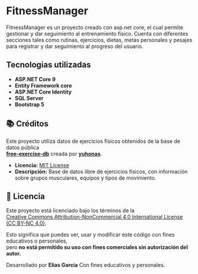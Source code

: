 # FitnessManager
FitnessManager es un proyecto creado con asp.net core, el cual permite gestionar y dar seguimiento al entrenamiento fisico. Cuenta con diferentes secciones tales como rutinas, ejercicios, dietas, metas personales y pesajes para registrar y dar seguimiento al progreso del usuario.

## Tecnologias utilizadas

- **ASP.NET Core 9**
- **Entity Framework core**
- **ASP.NET Core Identity**
- **SQL Server**
- **Bootstrap 5**

## 📚 Créditos

Este proyecto utiliza datos de ejercicios físicos obtenidos de la base de datos pública  
[**free-exercise-db**](https://github.com/yuhonas/free-exercise-db) creada por [**yuhonas**](https://github.com/yuhonas).  

- **Licencia:** [MIT License](https://github.com/yuhonas/free-exercise-db/blob/master/LICENSE)  
- **Descripción:** Base de datos libre de ejercicios físicos, con información sobre grupos musculares, equipos y tipos de movimiento.

## 📄 Licencia

Este proyecto está licenciado bajo los términos de la  
[Creative Commons Attribution-NonCommercial 4.0 International License (CC BY-NC 4.0)](https://creativecommons.org/licenses/by-nc/4.0/).

Esto significa que puedes ver, usar y modificar este código con fines educativos o personales,  
pero **no está permitido su uso con fines comerciales sin autorización del autor.**

Desarrollado por **Elias Garcia** 
Con fines educativos y personales.
